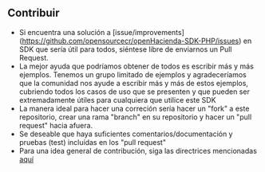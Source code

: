 ## Contribuir

* Si encuentra una solución a [issue/improvements] (https://github.com/opensourcecr/openHacienda-SDK-PHP/issues) en SDK que sería útil para todos, siéntese libre de enviarnos un Pull Request.
* La mejor ayuda que podríamos obtener de todos es escribir más y más ejemplos. Tenemos un grupo limitado de ejemplos y agradeceríamos que la comunidad nos ayude a escribir más y más de estos ejemplos, cubriendo todos los casos de uso que se presenten y que pueden ser extremadamente útiles para cualquiera que utilice este SDK
* La manera ideal para hacer una correción sería hacer un "fork" a este repositorio, crear una rama "branch" en su repositorio y hacer un "pull request" hacia afuera.
* Se deseable que haya suficientes comentarios/documentación y pruebas (test) incluídas en los "pull request"
* Para una idea general de contribución, siga las directrices mencionadas [aquí](https://guides.github.com/activities/contributing-to-open-source/)
